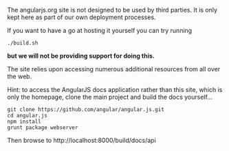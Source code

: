 The angularjs.org site is not designed to be used by third parties.
It is only kept here as part of our own deployment processes.


If you want to have a go at hosting it yourself you can try running

    ./build.sh

**but we will not be providing support for doing this.**

The site relies upon accessing numerous additional resources from all over the web.

Hint: to access the AngularJS docs application rather than this site, which is only the homepage,
 clone the main project and build the docs yourself...

    git clone https://github.com/angular/angular.js.git
    cd angular.js
    npm install
    grunt package webserver

Then browse to http://localhost:8000/build/docs/api